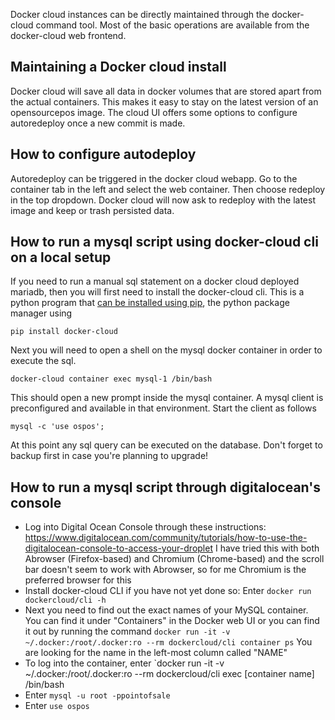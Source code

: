 Docker cloud instances can be directly maintained through the docker-cloud command tool. Most of the basic operations are available from the docker-cloud web frontend. 

Maintaining a Docker cloud install
----------------------------------
Docker cloud will save all data in docker volumes that are stored apart from the actual containers. This makes it easy to stay on the latest version of an opensourcepos image. The cloud UI offers some options to configure autoredeploy once a new commit is made.

How to configure autodeploy
---------------------------------
Autoredeploy can be triggered in the docker cloud webapp. Go to the container tab in the left and select the web container. Then choose redeploy in the top dropdown. Docker cloud will now ask to redeploy with the latest image and keep or trash persisted data.

How to run a mysql script using docker-cloud cli on a local setup
-----------------------------------------------------------------
If you need to run a manual sql statement on a docker cloud deployed mariadb, then you will first need to install the docker-cloud cli. This is a python program that [can be installed using pip](https://docs.docker.com/docker-cloud/installing-cli/), the python package manager using 

`pip install docker-cloud`

Next you will need to open a shell on the mysql docker container in order to execute the sql.

`docker-cloud container exec mysql-1 /bin/bash`

This should open a new prompt inside the mysql container. A mysql client is preconfigured and available in that environment. Start the client as follows

`mysql -c 'use ospos';`

At this point any sql query can be executed on the database. Don't forget to backup first in case you're planning to upgrade!

How to run a mysql script through digitalocean's console
--------------------------------------------------------
* Log into Digital Ocean Console through these instructions: https://www.digitalocean.com/community/tutorials/how-to-use-the-digitalocean-console-to-access-your-droplet I have tried this with both Abrowser (Firefox-based) and Chromium (Chrome-based) and the scroll bar doesn't seem to work with Abrowser, so for me Chromium is the preferred browser for this
* Install docker-cloud CLI if you have not yet done so: Enter `docker run dockercloud/cli -h`
* Next you need to find out the exact names of your MySQL container. You can find it under "Containers" in the Docker web UI or you can find it out by running the command `docker run -it -v ~/.docker:/root/.docker:ro --rm dockercloud/cli container ps` You are looking for the name in the left-most column called "NAME"
* To log into the container, enter `docker run -it -v ~/.docker:/root/.docker:ro --rm dockercloud/cli exec [container name] /bin/bash
* Enter `mysql -u root -ppointofsale`
* Enter `use ospos`